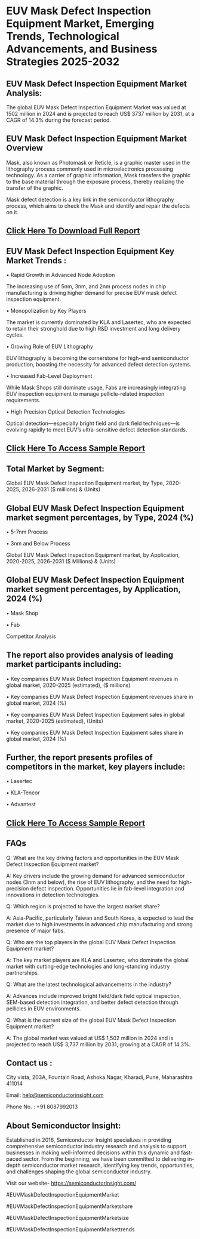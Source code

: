 EUV Mask Defect Inspection Equipment Market, Emerging Trends, Technological Advancements, and Business Strategies 2025-2032
=
EUV Mask Defect Inspection Equipment Market Analysis:
-
The global EUV Mask Defect Inspection Equipment Market was valued at 1502 million in 2024 and is projected to reach US$ 3737 million by 2031, at a CAGR of 14.3% during the forecast period.

EUV Mask Defect Inspection Equipment Market Overview
-
Mask, also known as Photomask or Reticle, is a graphic master used in the lithography process commonly used in microelectronics processing technology. As a carrier of graphic information, Mask transfers the graphic to the base material through the exposure process, thereby realizing the transfer of the graphic.

Mask defect detection is a key link in the semiconductor lithography process, which aims to check the Mask and identify and repair the defects on it. 

[Click Here To Download Full Report](https://semiconductorinsight.com/report/euv-mask-defect-inspection-equipment-market/)
-
EUV Mask Defect Inspection Equipment Key Market Trends  :
-
•	Rapid Growth in Advanced Node Adoption

The increasing use of 5nm, 3nm, and 2nm process nodes in chip manufacturing is driving higher demand for precise EUV mask defect inspection equipment.

•	Monopolization by Key Players

The market is currently dominated by KLA and Lasertec, who are expected to retain their stronghold due to high R&D investment and long delivery cycles.

•	Growing Role of EUV Lithography

EUV lithography is becoming the cornerstone for high-end semiconductor production, boosting the necessity for advanced defect detection systems.

•	Increased Fab-Level Deployment

While Mask Shops still dominate usage, Fabs are increasingly integrating EUV inspection equipment to manage pellicle-related inspection requirements.

•	High Precision Optical Detection Technologies

Optical detection—especially bright field and dark field techniques—is evolving rapidly to meet EUV’s ultra-sensitive defect detection standards.

[Click Here To Access Sample Report](https://semiconductorinsight.com/download-sample-report/?product_id=91045)
-
Total Market by Segment:
-
Global EUV Mask Defect Inspection Equipment market, by Type, 2020-2025, 2026-2031 ($ millions) & (Units)

Global EUV Mask Defect Inspection Equipment market segment percentages, by Type, 2024 (%)
-
•	5-7nm Process

•	3nm and Below Process

Global EUV Mask Defect Inspection Equipment market, by Application, 2020-2025, 2026-2031 ($ Millions) & (Units)

Global EUV Mask Defect Inspection Equipment market segment percentages, by Application, 2024 (%)
-
•	Mask Shop

•	Fab

Competitor Analysis

The report also provides analysis of leading market participants including:
-
•	Key companies EUV Mask Defect Inspection Equipment revenues in global market, 2020-2025 (estimated), ($ millions)

•	Key companies EUV Mask Defect Inspection Equipment revenues share in global market, 2024 (%)

•	Key companies EUV Mask Defect Inspection Equipment sales in global market, 2020-2025 (estimated), (Units)

•	Key companies EUV Mask Defect Inspection Equipment sales share in global market, 2024 (%)

Further, the report presents profiles of competitors in the market, key players include:
-
•	Lasertec

•	KLA-Tencor

•	Advantest


[Click Here To Access Sample Report](https://semiconductorinsight.com/download-sample-report/?product_id=91045)
-
FAQs
-
Q: What are the key driving factors and opportunities in the EUV Mask Defect Inspection Equipment market?

A: Key drivers include the growing demand for advanced semiconductor nodes (3nm and below), the rise of EUV lithography, and the need for high-precision defect inspection. Opportunities lie in fab-level integration and innovations in detection technologies.

Q: Which region is projected to have the largest market share?

A: Asia-Pacific, particularly Taiwan and South Korea, is expected to lead the market due to high investments in advanced chip manufacturing and strong presence of major fabs.

Q: Who are the top players in the global EUV Mask Defect Inspection Equipment market?

A: The key market players are KLA and Lasertec, who dominate the global market with cutting-edge technologies and long-standing industry partnerships.

Q: What are the latest technological advancements in the industry?

A: Advances include improved bright field/dark field optical inspection, SEM-based detection integration, and better defect detection through pellicles in EUV environments.

Q: What is the current size of the global EUV Mask Defect Inspection Equipment market?

A: The global market was valued at US$ 1,502 million in 2024 and is projected to reach US$ 3,737 million by 2031, growing at a CAGR of 14.3%.

Contact us : 
-
City vista, 203A, Fountain Road, Ashoka Nagar, Kharadi, Pune, Maharashtra 411014

Email: help@semiconductorinsight.com

Phone No. : +91 8087992013

About Semiconductor Insight:
-
Established in 2016, Semiconductor Insight specializes in providing comprehensive semiconductor industry research and analysis to support businesses in making well-informed decisions within this dynamic and fast-paced sector. From the beginning, we have been committed to delivering in-depth semiconductor market research, identifying key trends, opportunities, and challenges shaping the global semiconductor industry.

Visit our website- https://semiconductorinsight.com/

#EUVMaskDefectInspectionEquipmentMarket

#EUVMaskDefectInspectionEquipmentMarketshare

#EUVMaskDefectInspectionEquipmentMarketsize

#EUVMaskDefectInspectionEquipmentMarkettrends 
